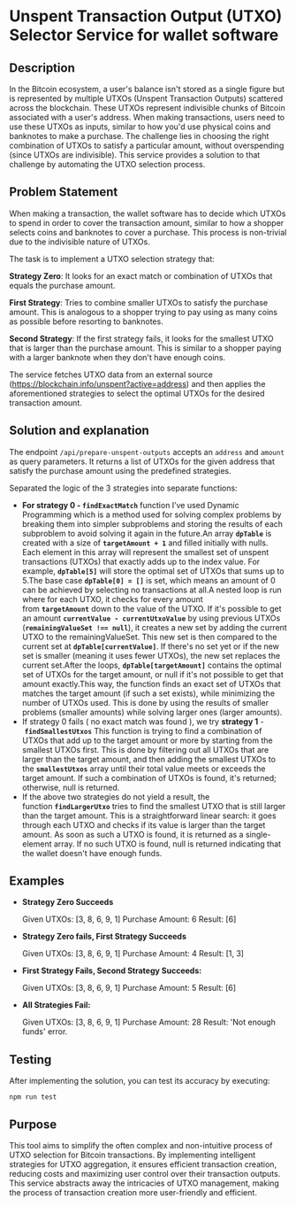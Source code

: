 # Unspent Transaction Output (UTXO) Selector Service for wallet software

## Description

In the Bitcoin ecosystem, a user's balance isn't stored as a single figure but is represented by multiple UTXOs (Unspent Transaction Outputs) scattered across the blockchain. These UTXOs represent indivisible chunks of Bitcoin associated with a user's address. When making transactions, users need to use these UTXOs as inputs, similar to how you'd use physical coins and banknotes to make a purchase. The challenge lies in choosing the right combination of UTXOs to satisfy a particular amount, without overspending (since UTXOs are indivisible). This service provides a solution to that challenge by automating the UTXO selection process.

## Problem Statement

When making a transaction, the wallet software has to decide which UTXOs to spend in order to cover the transaction amount, similar to how a shopper selects coins and banknotes to cover a purchase. This process is non-trivial due to the indivisible nature of UTXOs.

The task is to implement a UTXO selection strategy that:

<b>Strategy Zero</b>: It looks for an exact match or combination of UTXOs that equals the purchase amount.

<b>First Strategy</b>: Tries to combine smaller UTXOs to satisfy the purchase amount. This is analogous to a shopper trying to pay using as many coins as possible before resorting to banknotes.

<b>Second Strategy</b>: If the first strategy fails, it looks for the smallest UTXO that is larger than the purchase amount. This is similar to a shopper paying with a larger banknote when they don't have enough coins.

The service fetches UTXO data from an external source (https://blockchain.info/unspent?active=address) and then applies the aforementioned strategies to select the optimal UTXOs for the desired transaction amount.

## Solution and explanation

The endpoint `/api/prepare-unspent-outputs` accepts an `address` and `amount` as query parameters. It returns a list of UTXOs for the given address that satisfy the purchase amount using the predefined strategies.

Separated the logic of the 3 strategies into separate functions:

- **For strategy 0 - `findExactMatch`** function I’ve used Dynamic Programming which is a method used for solving complex problems by breaking them into simpler subproblems and storing the results of each subproblem to avoid solving it again in the future.An array **`dpTable`** is created with a size of **`targetAmount + 1`** and filled initially with nulls. Each element in this array will represent the smallest set of unspent transactions (UTXOs) that exactly adds up to the index value. For example, **`dpTable[5]`** will store the optimal set of UTXOs that sums up to 5.The base case **`dpTable[0] = []`** is set, which means an amount of 0 can be achieved by selecting no transactions at all.A nested loop is run where for each UTXO, it checks for every amount from **`targetAmount`** down to the value of the UTXO. If it's possible to get an amount **`currentValue - currentUtxoValue`** by using previous UTXOs (**`remainingValueSet !== null`**), it creates a new set by adding the current UTXO to the remainingValueSet. This new set is then compared to the current set at **`dpTable[currentValue]`**. If there's no set yet or if the new set is smaller (meaning it uses fewer UTXOs), the new set replaces the current set.After the loops, **`dpTable[targetAmount]`** contains the optimal set of UTXOs for the target amount, or null if it's not possible to get that amount exactly.This way, the function finds an exact set of UTXOs that matches the target amount (if such a set exists), while minimizing the number of UTXOs used. This is done by using the results of smaller problems (smaller amounts) while solving larger ones (larger amounts).
- If strategy 0 fails ( no exact match was found ), we try **strategy 1** - **`findSmallestUtxos`** This function is trying to find a combination of UTXOs that add up to the target amount or more by starting from the smallest UTXOs first. This is done by filtering out all UTXOs that are larger than the target amount, and then adding the smallest UTXOs to the **`smallestUtxos`** array until their total value meets or exceeds the target amount. If such a combination of UTXOs is found, it's returned; otherwise, null is returned.
- If the above two strategies do not yield a result, the function **`findLargerUtxo`** tries to find the smallest UTXO that is still larger than the target amount. This is a straightforward linear search: it goes through each UTXO and checks if its value is larger than the target amount. As soon as such a UTXO is found, it is returned as a single-element array. If no such UTXO is found, null is returned indicating that the wallet doesn't have enough funds.

## Examples

- **Strategy Zero Succeeds**

  Given UTXOs: [3, 8, 6, 9, 1]
  Purchase Amount: 6
  Result: [6]

- **Strategy Zero fails, First Strategy Succeeds**

  Given UTXOs: [3, 8, 6, 9, 1]
  Purchase Amount: 4
  Result: [1, 3]

- **First Strategy Fails, Second Strategy Succeeds:**

  Given UTXOs: [3, 8, 6, 9, 1]
  Purchase Amount: 5
  Result: [6]

- **All Strategies Fail:**

  Given UTXOs: [3, 8, 6, 9, 1]
  Purchase Amount: 28
  Result: 'Not enough funds' error.

## Testing

After implementing the solution, you can test its accuracy by executing:

```
npm run test
```

## Purpose

This tool aims to simplify the often complex and non-intuitive process of UTXO selection for Bitcoin transactions. By implementing intelligent strategies for UTXO aggregation, it ensures efficient transaction creation, reducing costs and maximizing user control over their transaction outputs. This service abstracts away the intricacies of UTXO management, making the process of transaction creation more user-friendly and efficient.
